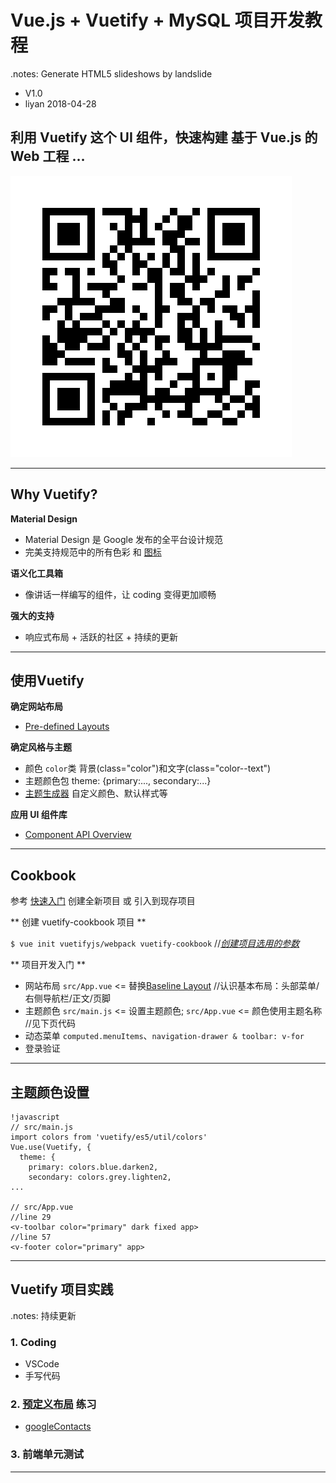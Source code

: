# Vue.js + Vuetify + MySQL 项目开发教程
.notes: Generate HTML5 slideshows by landslide

<!-- file_name=index && landslide slide-${file_name}.md --relative --copy-theme -d ${file_name}.html -->

 * V1.0
 * liyan 2018-04-28

## 利用 Vuetify 这个 UI 组件，快速构建 基于 Vue.js 的 Web 工程 …

<!-- .qr: 450|http://172.16.100.90:10000/slide/vuetify/ -->

![QR Code](img/qr-code.png)

---

## Why Vuetify?

**Material Design**

* Material Design 是 Google 发布的全平台设计规范
* 完美支持规范中的所有色彩 和 [图标](https://material.io/icons/)

**语义化工具箱**

* 像讲话一样编写的组件，让 coding 变得更加顺畅

**强大的支持**

* 响应式布局 + 活跃的社区 + 持续的更新

---

## 使用Vuetify

**确定网站布局**

* [Pre-defined Layouts](https://vuetifyjs.com/zh-Hans/layout/pre-defined)

**确定风格与主题**

* 颜色 `color`类 背景(class="color")和文字(class="color--text")
* 主题颜色包 theme: {primary:..., secondary:...}
* [主题生成器](https://vuetifyjs.com/theme-generator) 自定义颜色、默认样式等

**应用 UI 组件库**

* [Component API Overview](https://vuetifyjs.com/zh-Hans/components/api-explorer)

---

## Cookbook

参考 [快速入门](https://vuetifyjs.com/zh-Hans/getting-started/quick-start) 创建全新项目 或 引入到现存项目

** 创建 vuetify-cookbook 项目 **

  `$ vue init vuetifyjs/webpack vuetify-cookbook` //*[创建项目选用的参数](./img/cookbook-create-project.png)*

** 项目开发入门 **

* 网站布局 `src/App.vue` <= 替换[Baseline Layout](https://github.com/vuetifyjs/vuetifyjs.com/blob/master/examples/layouts/baseline.vue) //认识基本布局：头部菜单/右侧导航栏/正文/页脚
* 主题颜色 `src/main.js` <= 设置主题颜色; `src/App.vue` <= 颜色使用主题名称 //见下页代码
* 动态菜单 `computed.menuItems`、`navigation-drawer & toolbar: v-for`
* 登录验证
<!-- * 学习如何在Windows下[使用 Git Bash](./git-bash.html)  -->


---

## 主题颜色设置

    !javascript
    // src/main.js
    import colors from 'vuetify/es5/util/colors'
    Vue.use(Vuetify, {
      theme: {
        primary: colors.blue.darken2,
        secondary: colors.grey.lighten2,
    ...

    // src/App.vue
    //line 29
    <v-toolbar color="primary" dark fixed app>
    //line 57
    <v-footer color="primary" app>
---

## Vuetify 项目实践
.notes: 持续更新

### 1. Coding

* VSCode
* 手写代码

### 2. [预定义布局](https://vuetifyjs.com/zh-Hans/layout/pre-defined) 练习

* [googleContacts](https://vuetifyjs.com/zh-Hans/examples/layouts/googleContacts)

### 3. 前端单元测试

---
